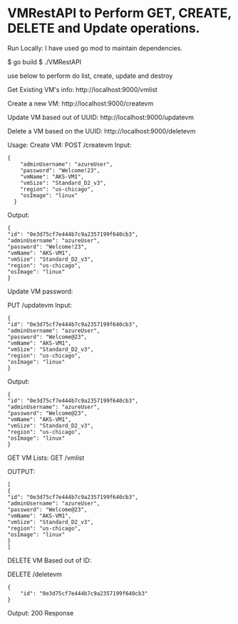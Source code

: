 # VMRestAPI to Perform GET, CREATE, DELETE and Update operations.

Run Locally: I have used go mod to maintain dependencies.

$ go build
$ ./VMRestAPI

use below to perform do list, create, update and destroy

Get Existing VM's info: http://localhost:9000/vmlist

Create a new VM: http://localhost:9000/createvm

Update VM based out of UUID: http://localhost:9000/updatevm

Delete a VM based on the UUID: http://localhost:9000/deletevm

Usage:
Create VM:
POST /createvm
Input:
```
{
    "adminUsername": "azureUser",
    "password": "Welcome!23",
    "vmName": "AKS-VM1",
    "vmSize": "Standard_D2_v3",
    "region": "us-chicago",
    "osImage": "linux"
  }
```

Output: 
```
{
"id": "0e3d75cf7e444b7c9a2357199f640cb3",
"adminUsername": "azureUser",
"password": "Welcome!23",
"vmName": "AKS-VM1",
"vmSize": "Standard_D2_v3",
"region": "us-chicago",
"osImage": "linux"
}
```

Update VM password:

PUT /updatevm
Input:
```
{
"id": "0e3d75cf7e444b7c9a2357199f640cb3",
"adminUsername": "azureUser",
"password": "Welcome@23",
"vmName": "AKS-VM1",
"vmSize": "Standard_D2_v3",
"region": "us-chicago",
"osImage": "linux"
}
```

Output:

```
{
"id": "0e3d75cf7e444b7c9a2357199f640cb3",
"adminUsername": "azureUser",
"password": "Welcome@23",
"vmName": "AKS-VM1",
"vmSize": "Standard_D2_v3",
"region": "us-chicago",
"osImage": "linux"
}
```

GET VM Lists:
GET /vmlist

OUTPUT:

```
[
{
"id": "0e3d75cf7e444b7c9a2357199f640cb3",
"adminUsername": "azureUser",
"password": "Welcome@23",
"vmName": "AKS-VM1",
"vmSize": "Standard_D2_v3",
"region": "us-chicago",
"osImage": "linux"
}
]
```

DELETE VM Based out of ID:

DELETE /deletevm
```
{
    "id": "0e3d75cf7e444b7c9a2357199f640cb3"
}
```

Output: 200 Response
